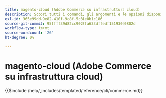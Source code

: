 ```yaml
---
title: magento-cloud (Adobe Commerce su infrastruttura cloud)
description: Scopri tutti i comandi, gli argomenti e le opzioni disponibili per lo strumento da riga di comando Adobe Commerce magento-cloud.
exl-id: 365e99dd-9e82-410f-9c8f-5c31e0b1c186
source-git-commit: 95ffff39d82cc9027fa633dffedf15193040802d
workflow-type: tm+mt
source-wordcount: '26'
ht-degree: 0%

---
```


# magento-cloud (Adobe Commerce su infrastruttura cloud)

{{$include /help/_includes/templated/reference/cli/commerce.md}}
